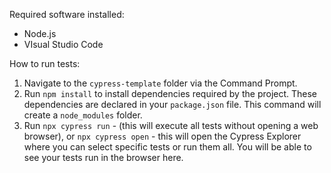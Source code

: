 Required software installed:
- Node.js
- VIsual Studio Code

How to run tests:
1. Navigate to the `cypress-template` folder via the Command Prompt.
2. Run `npm install` to install dependencies required by the project. These dependencies are declared in your `package.json` file. This command will create a `node_modules` folder.
3. Run `npx cypress run` - (this will execute all tests without opening a web browser), or `npx cypress open` - this will open the Cypress Explorer where you can select specific tests or run them all. You will be able to see your tests run in the browser here.
